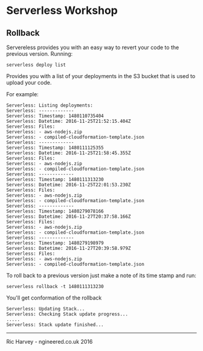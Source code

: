 # Serverless Workshop

## Rollback
Servereless provides you with an easy way to revert your code to the previous version. Running:

```
serverless deploy list
```

Provides you with a list of your deployments in the S3 bucket that is used to upload your code.

For example:
```
Serverless: Listing deployments:
Serverless: -------------
Serverless: Timestamp: 1480110735404
Serverless: Datetime: 2016-11-25T21:52:15.404Z
Serverless: Files:
Serverless: - aws-nodejs.zip
Serverless: - compiled-cloudformation-template.json
Serverless: -------------
Serverless: Timestamp: 1480111125355
Serverless: Datetime: 2016-11-25T21:58:45.355Z
Serverless: Files:
Serverless: - aws-nodejs.zip
Serverless: - compiled-cloudformation-template.json
Serverless: -------------
Serverless: Timestamp: 1480111313230
Serverless: Datetime: 2016-11-25T22:01:53.230Z
Serverless: Files:
Serverless: - aws-nodejs.zip
Serverless: - compiled-cloudformation-template.json
Serverless: -------------
Serverless: Timestamp: 1480279078166
Serverless: Datetime: 2016-11-27T20:37:58.166Z
Serverless: Files:
Serverless: - aws-nodejs.zip
Serverless: - compiled-cloudformation-template.json
Serverless: -------------
Serverless: Timestamp: 1480279198979
Serverless: Datetime: 2016-11-27T20:39:58.979Z
Serverless: Files:
Serverless: - aws-nodejs.zip
Serverless: - compiled-cloudformation-template.json

```

To roll back to a previous version just make a note of its time stamp and run:

```
serverless rollback -t 1480111313230
```
You'll get conformation of the rollback
```
Serverless: Updating Stack...
Serverless: Checking Stack update progress...
.....
Serverless: Stack update finished...
```

---
Ric Harvey - ngineered.co.uk 2016
